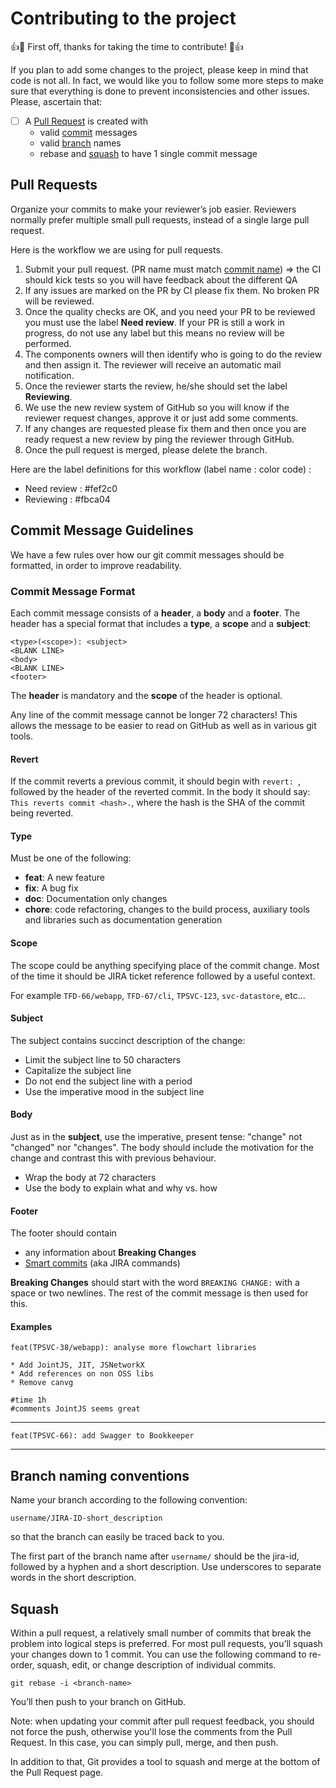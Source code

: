 # Contributing to the project

:+1::tada: First off, thanks for taking the time to contribute! :tada::+1:


If you plan to add some changes to the project, please keep in mind that code is not all. In fact, we would like you to follow 
some more steps to make sure that everything is done to prevent inconsistencies and other issues. Please, ascertain that:

- [ ] A [Pull Request](#pull-request) is created with 
  - valid [commit](#commit) messages
  - valid [branch](#branch-naming-conventions) names
  - rebase and [squash](#squash) to have 1 single commit message



## <a name="pull-request"></a> Pull Requests

Organize your commits to make your reviewer’s job easier. Reviewers normally prefer multiple small pull requests, instead of a 
single large pull request. 

Here is the workflow we are using for pull requests.

1. Submit your pull request. (PR name must match [commit name](#commit))
   => the CI should kick tests so you will have feedback about the different QA
2. If any issues are marked on the PR by CI please fix them. No broken PR will be reviewed.
3. Once the quality checks are OK, and you need your PR to be reviewed you must use the label **Need review**. If your PR is still a work in progress, do not use any label but this means no review will be performed.
4. The components owners will then identify who is going to do the review and then assign it. The reviewer will receive an automatic mail notification.
5. Once the reviewer starts the review, he/she should set the label **Reviewing**.
6. We use the new review system of GitHub so you will know if the reviewer request changes, approve it or just add some comments.
7. If any changes are requested please fix them and then once you are ready request a new review by ping the reviewer through GitHub.
8. Once the pull request is merged, please delete the branch.

Here are the label definitions for this workflow (label name : color code) :
* Need review                : #fef2c0
* Reviewing                  : #fbca04

## <a name="commit"></a> Commit Message Guidelines

We have a few rules over how our git commit messages should be formatted, in order to improve readability. 

### Commit Message Format
Each commit message consists of a **header**, a **body** and a **footer**.  The
header has a special
format that includes a **type**, a **scope** and a **subject**:

```
<type>(<scope>): <subject>
<BLANK LINE>
<body>
<BLANK LINE>
<footer>
```

The **header** is mandatory and the **scope** of the header is optional.

Any line of the commit message cannot be longer 72 characters! This allows the message to be easier to read on GitHub as well as in various git tools.

#### Revert
If the commit reverts a previous commit, it should begin with `revert: `, followed by the header of the reverted commit.
In the body it should say: `This reverts commit <hash>.`, where the hash is the SHA of the commit being reverted.

#### Type
Must be one of the following:

* **feat**: A new feature
* **fix**: A bug fix
* **doc**: Documentation only changes
* **chore**: code refactoring, changes to the build process, auxiliary tools 
  and libraries such as documentation generation

#### Scope
The scope could be anything specifying place of the commit change. Most of the time it should be JIRA ticket reference followed by a useful context.

For example `TFD-66/webapp`, `TFD-67/cli`, `TPSVC-123`, `svc-datastore`, etc...

#### Subject
The subject contains succinct description of the change:

- Limit the subject line to 50 characters
- Capitalize the subject line
- Do not end the subject line with a period
- Use the imperative mood in the subject line

#### Body
Just as in the **subject**, use the imperative, present tense: "change" not "changed" nor "changes".
The body should include the motivation for the change and contrast this with previous behaviour.

- Wrap the body at 72 characters
- Use the body to explain what and why vs. how

#### Footer
The footer should contain

* any information about **Breaking Changes**
* [Smart commits](https://confluence.atlassian.com/fisheye/using-smart-commits-298976812.html) (aka JIRA commands)

**Breaking Changes** should start with the word `BREAKING CHANGE:` with a space or two newlines. The rest of the commit message is then used for this.

#### Examples

```
feat(TPSVC-38/webapp): analyse more flowchart libraries

* Add JointJS, JIT, JSNetworkX
* Add references on non OSS libs
* Remove canvg

#time 1h
#comments JointJS seems great
```

---

```
feat(TPSVC-66): add Swagger to Bookkeeper
```

---


## Branch naming conventions

Name your branch according to the following convention:

```username/JIRA-ID-short_description```

so that the branch can easily be traced back to you.

The first part of the branch name after ```username/``` should be the jira-id, followed by a hyphen and a short description. Use underscores to separate words in the short description.

## <a name="squash"></a> Squash

Within a pull request, a relatively small number of commits that break the problem into logical steps 
is preferred. For most pull requests, you’ll squash your changes down to 1 commit. You can use the following command to re-order, 
squash, edit, or change description of individual commits.

```git rebase -i <branch-name>```

You’ll then push to your branch on GitHub. 

Note: when updating your commit after pull request feedback, you should not force the push, otherwise you'll lose the comments from the Pull Request. In this case, you can simply pull, merge, and then push.

In addition to that, Git provides a tool to squash and merge at the bottom of the Pull Request page.

